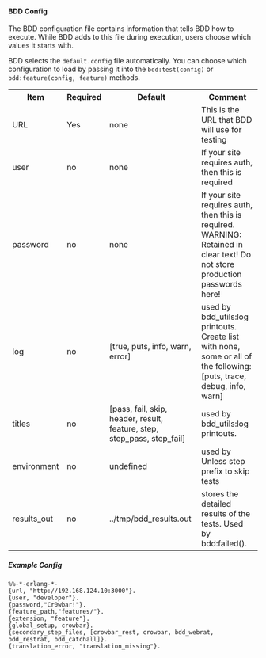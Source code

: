 #### BDD Config

The BDD configuration file contains information that tells BDD how to execute.  While BDD adds to this file during execution, users choose which values it starts with.

BDD selects the `default.config` file automatically.  You can choose which configuration to load by passing it into the `bdd:test(config)` or `bdd:feature(config, feature)` methods.

<table>
  <tr>
    <th>Item</th>
    <th>Required</th>
    <th>Default</th>
    <th>Comment</th>
  </tr>
  <tr>
    <td>URL</td>
    <td>Yes</td>
    <td>none</td>
    <td>This is the URL that BDD will use for testing</td>
  </tr>
  <tr>
    <td>user</td>
    <td>no</td>
    <td>none</td>
    <td>If your site requires auth, then this is required</td>
  </tr>
  <tr>
    <td>password</td>
    <td>no</td>
    <td>none</td>
    <td>If your site requires auth, then this is required.  WARNING: Retained in clear text!  Do not store production passwords here!</td>
  </tr>
  <tr>
    <td>log</td>
    <td>no</td>
    <td>[true, puts, info, warn, error]</td>
    <td>used by bdd_utils:log printouts.  Create list with none, some or all of the following: [puts, trace, debug, info, warn]</td>
  </tr>
  <tr>
    <td>titles</td>
    <td>no</td>
    <td>[pass, fail, skip, header, result, feature, step, step_pass, step_fail]</td>
    <td>used by bdd_utils:log printouts.</td>
  </tr>
  <tr>
    <td>environment</td>
    <td>no</td>
    <td>undefined</td>
    <td>used by Unless step prefix to skip tests</td>
  </tr>
  <tr>
    <td>results_out</td>
    <td>no</td>
    <td>../tmp/bdd_results.out</td>
    <td>stores the detailed results of the tests.  Used by bdd:failed().</td>
  </tr>
</table>

##### Example Config

    %%-*-erlang-*- 
    {url, "http://192.168.124.10:3000"}.
    {user, "developer"}.
    {password,"Cr0wbar!"}.
    {feature_path,"features/"}.
    {extension, "feature"}.
    {global_setup, crowbar}.
    {secondary_step_files, [crowbar_rest, crowbar, bdd_webrat, bdd_restrat, bdd_catchall]}.
    {translation_error, "translation_missing"}.

